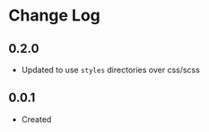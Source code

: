 # Change Log
  
## 0.2.0

  * Updated to use `styles` directories over css/scss

## 0.0.1

  * Created